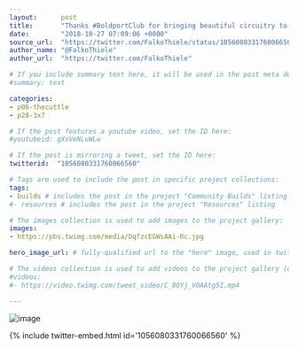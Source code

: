 ```yaml
---
layout:      post
title:       "Thanks #BoldportClub for bringing beautiful circuitry to my inbox each month."
date:        "2018-10-27 07:09:06 +0000"
source_url:  "https://twitter.com/FalkoThiele/status/1056080331760066560"
author_name: "@FalkoThiele"
author_url:  "https://twitter.com/FalkoThiele"

# If you include summary text here, it will be used in the post meta description instead of an excerpt from the post body
#summary: text

categories:
- p06-thecuttle
- p28-3x7

# If the post features a youtube video, set the ID here:
#youtubeid: gXsVeNLuWLw

# If the post is mirroring a tweet, set the ID here:
twitterid:  "1056080331760066560"

# Tags are used to include the post in specific project collections:
tags:
- builds # includes the post in the project "Community Builds" listing
#- resources # includes the post in the project "Resources" listing

# The images collection is used to add images to the project gallery:
images:
- https://pbs.twimg.com/media/DqfzcEGWsAAi-Rc.jpg

hero_image_url: # fully-qualified url to the "hero" image, used in twitter cards for example

# The videos collection is used to add videos to the project gallery (currently only mp4):
#videos:
#- https://video.twimg.com/tweet_video/C_8OYj_V0AAtg5I.mp4

---
```


![image](https://pbs.twimg.com/media/DqfzcEGWsAAi-Rc.jpg)

{% include twitter-embed.html id='1056080331760066560' %}


